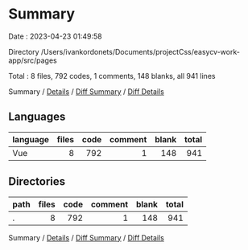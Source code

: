 # Summary

Date : 2023-04-23 01:49:58

Directory /Users/ivankordonets/Documents/projectCss/easycv-work-app/src/pages

Total : 8 files,  792 codes, 1 comments, 148 blanks, all 941 lines

Summary / [Details](details.md) / [Diff Summary](diff.md) / [Diff Details](diff-details.md)

## Languages
| language | files | code | comment | blank | total |
| :--- | ---: | ---: | ---: | ---: | ---: |
| Vue | 8 | 792 | 1 | 148 | 941 |

## Directories
| path | files | code | comment | blank | total |
| :--- | ---: | ---: | ---: | ---: | ---: |
| . | 8 | 792 | 1 | 148 | 941 |

Summary / [Details](details.md) / [Diff Summary](diff.md) / [Diff Details](diff-details.md)